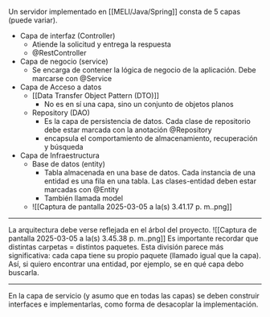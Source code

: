 Un servidor implementado en [[MELI/Java/Spring]] consta de 5 capas (puede variar).
- Capa de interfaz (Controller)
	- Atiende la solicitud y entrega la respuesta
	- @RestController
- Capa de negocio (service)
	- Se encarga de contener la lógica de negocio de la aplicación. Debe marcarse con @Service
- Capa de Acceso a datos
	- [[Data Transfer Object Pattern (DTO)]]
		- No es en sí una capa, sino un conjunto de objetos planos
	- Repository (DAO)
		- Es la capa de persistencia de datos. Cada clase de repositorio debe estar marcada con la anotación @Repository
		- encapsula el comportamiento de almacenamiento, recuperación y búsqueda
- Capa de Infraestructura
	- Base de datos (entity)
		- Tabla almacenada en una base de datos. Cada instancia de una entidad es una fila en una tabla. Las clases-entidad deben estar marcadas con @Entity
		- También llamada model
	- ![[Captura de pantalla 2025-03-05 a la(s) 3.41.17 p. m..png]]
***
La arquitectura debe verse reflejada en el árbol del proyecto.
![[Captura de pantalla 2025-03-05 a la(s) 3.45.38 p. m..png]]
Es importante recordar que distintas carpetas = distintos paquetes.
Esta división parece más significativa: cada capa tiene su propio paquete (llamado igual que la capa). Así, si quiero encontrar una entidad, por ejemplo, se en qué capa debo buscarla.
***
En la capa de servicio (y asumo que en todas las capas) se deben construir interfaces e implementarlas, como forma de desacoplar la implementación.